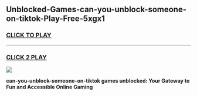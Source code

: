 
## Unblocked-Games-can-you-unblock-someone-on-tiktok-Play-Free-5xgx1
<h3>
<a href="https://premium76.site?title=can-you-unblock-someone-on-tiktok&ref=18A1">CLICK TO PLAY</a></h3>
<hr>

<h3>
<a href="https://premium76.site?title=can-you-unblock-someone-on-tiktok&ref=18A1">CLICK 2 PLAY</a>
  
</h3>

<a href="https://premium76.site?title=can-you-unblock-someone-on-tiktok&ref=18A1"><img src="https://clearcache.store/games.png"></a>


**can-you-unblock-someone-on-tiktok games unblocked: Your Gateway to Fun and Accessible Online Gaming**
